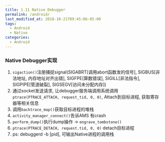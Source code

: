```yaml
---
title: 1.11 Native Debugger
permalink: /android/
last_modified_at: 2018-10-21T09:45:06-05:00
tags:
  - Android
  - Native
categories:
  - Android
---
```


### Native Debugger实现
1. `sigaction()`注册捕捉signal(SIGABRT[调用abort函数发的信号], SIGBUS[非法地址, 内存地址对齐出错], SIGFPE[算数错误], SIGILL[非法指令], SIGPIPE[管道破裂], SIGSEGV[访问未分配内存])
2. 通过socket发送请求, 让debugger服务端调用系统调用`ptrace(PTRACE_ATTACH, request_tid, 0, 0)`, Attach到目标进程, 获取寄存器等相关信息
3. 调用`backtrace_map()`获取目标进程的堆栈
4. `activity_manager_connect()`告诉AMS 有crash
5. `perform_dump()`执行dump操作 -> `engrave_tombstone()`
6. `ptrace(PTRACE_DETACH, request.tid, 0, 0)` detach目标进程
7. ps: debuggerd -b [pid], 可输出Native进程的调用栈
